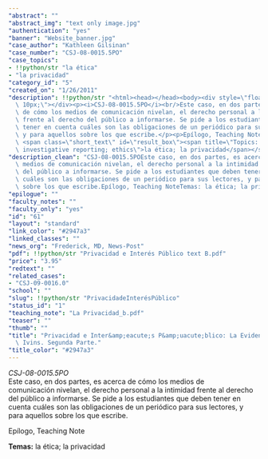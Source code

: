 ```yaml
---
"abstract": ""
"abstract_img": "text only image.jpg"
"authentication": "yes"
"banner": "Website_banner.jpg"
"case_author": "Kathleen Gilsinan"
"case_number": "CSJ-08-0015.5PO"
"case_topics":
- !!python/str "la ética"
- "la privacidad"
"category_id": "5"
"created_on": "1/26/2011"
"description": !!python/str "<html><head></head><body><div style=\"float: right; padding:\
  \ 10px;\"></div><p><i>CSJ-08-0015.5PO</i><br/>Este caso, en dos partes, es acerca\
  \ de cómo los medios de comunicación nivelan, el derecho personal a la intimidad\
  \ frente al derecho del público a informarse. Se pide a los estudiantes que deben\
  \ tener en cuenta cuáles son las obligaciones de un periódico para sus lectores,\
  \ y para aquellos sobre los que escribe.</p><p>Epílogo, Teaching Note</p><p><strong>Temas:</strong>\
  \ <span class=\"short_text\" id=\"result_box\"><span title=\"Topics: international;\
  \ investigative reporting; ethics\">la ética; la privacidad</span></span></p></body></html>"
"description_clean": "CSJ-08-0015.5POEste caso, en dos partes, es acerca de cómo los\
  \ medios de comunicación nivelan, el derecho personal a la intimidad frente al derecho\
  \ del público a informarse. Se pide a los estudiantes que deben tener en cuenta\
  \ cuáles son las obligaciones de un periódico para sus lectores, y para aquellos\
  \ sobre los que escribe.Epílogo, Teaching NoteTemas: la ética; la privacidad"
"epilogue": ""
"faculty_notes": ""
"faculty_only": "yes"
"id": "61"
"layout": "standard"
"link_color": "#2947a3"
"linked_classes": ""
"news_org": "Frederick, MD, News-Post"
"pdf": !!python/str "Privacidad e Interés Público text B.pdf"
"price": "3.95"
"redtext": ""
"related_cases":
- "CSJ-09-0016.0"
"school": ""
"slug": !!python/str "PrivacidadeInterésPúblico"
"status_id": "1"
"teaching_note": "La Privacidad_b.pdf"
"teaser": ""
"thumb": ""
"title": "Privacidad e Inter&amp;eacute;s P&amp;uacute;blico: La Evidencia Contra\
  \ Ivins. Segunda Parte."
"title_color": "#2947a3"
---
```

<html><head></head><body><div style="float: right; padding: 10px;"></div><p><i>CSJ-08-0015.5PO</i><br/>Este caso, en dos partes, es acerca de cómo los medios de comunicación nivelan, el derecho personal a la intimidad frente al derecho del público a informarse. Se pide a los estudiantes que deben tener en cuenta cuáles son las obligaciones de un periódico para sus lectores, y para aquellos sobre los que escribe.</p><p>Epílogo, Teaching Note</p><p><strong>Temas:</strong> <span class="short_text" id="result_box"><span title="Topics: international; investigative reporting; ethics">la ética; la privacidad</span></span></p></body></html>
